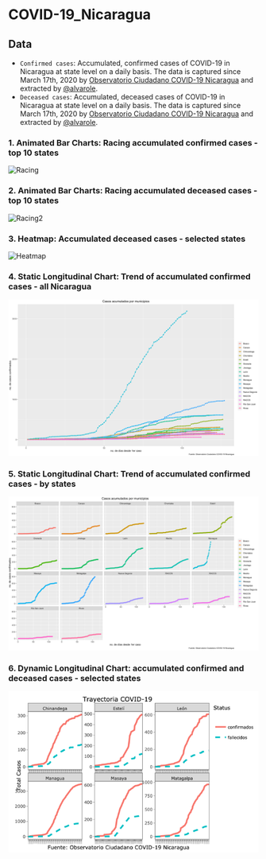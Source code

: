 # COVID-19_Nicaragua

## Data
- `Confirmed cases`: Accumulated, confirmed cases of COVID-19 in Nicaragua at state level on a daily basis. The data is captured since March 17th, 2020 by [Observatorio Ciudadano COVID-19 Nicaragua](https://observatorioni.org/) and extracted by [@alvarole](https://github.com/alvarole/shinden/blob/master/covid19/data/observatorioNic_confirmados.csv).
- `Deceased cases`: Accumulated, deceased cases of COVID-19 in Nicaragua at state level on a daily basis. The data is captured since March 17th, 2020 by [Observatorio Ciudadano COVID-19 Nicaragua](https://observatorioni.org/) and extracted by [@alvarole](https://github.com/alvarole/shinden/blob/master/covid19/data/observatorioNic_fallecidos.csv).

### 1. Animated Bar Charts: Racing accumulated confirmed cases - top 10 states
![Racing](https://github.com/quinrod/COVID-19_Nicaragua/blob/master/figures/confirmados%20.gif)

### 2. Animated Bar Charts: Racing accumulated deceased cases - top 10 states
![Racing2](https://github.com/quinrod/COVID-19_Nicaragua/blob/master/figures/fallecidos%20.gif)

### 3. Heatmap: Accumulated deceased cases - selected states
![Heatmap](https://github.com/quinrod/COVID-19_Nicaragua/blob/master/figures/%20heatmap.png)

### 4. Static Longitudinal Chart: Trend of accumulated confirmed cases - all Nicaragua
![All Nicaragua](https://github.com/quinrod/COVID-19_Nicaragua/blob/master/figures/todos%20en%20una.png)

### 5. Static Longitudinal Chart: Trend of accumulated confirmed cases - by states
![By States](https://github.com/quinrod/COVID-19_Nicaragua/blob/master/figures/por%20municipio.png)

### 6. Dynamic Longitudinal Chart: accumulated confirmed and deceased cases - selected states
![Dinamico](https://github.com/quinrod/COVID-19_Nicaragua/blob/master/figures/dinamo.png)


